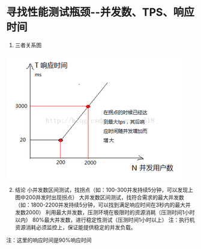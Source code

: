 # 寻找性能测试瓶颈--并发数、TPS、响应时间

1. 三者关系图

![img](.\img\Center)

2.  结论
小并发数区间测试，找拐点（如：100-300并发持续5分钟，可以发现上图中200并发时出现拐点）
大并发数区间测试，找符合需求的最大并发数（如：1800-2200并发持续5分钟，可以找到满足响应时间在3秒内的最大并发数2000）
利用最大并发数，压测环境在极限时的资源消耗（压测时间1小时以内）
80%最大并发数，进行稳定性测试（压测时间1小时以上）
注：执行机资源消耗必须监控上，保证能提供稳定的并发负载。

注：这里的响应时间是90%响应时间
